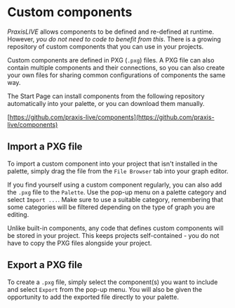 # Custom components

_PraxisLIVE_ allows components to be defined and re-defined at runtime. However,
_you do not need to code to benefit from this_. There is a growing
repository of custom components that you can use in your projects.

Custom components are defined in PXG (`.pxg`) files. A PXG file can also contain multiple
components and their connections, so you can also create your own files for sharing common 
configurations of components the same way.

The Start Page can install components from the following repository automatically
into your palette, or you can download them manually.

[https://github.com/praxis-live/components](https://github.com/praxis-live/components)

## Import a PXG file

To import a custom component into your project that isn't installed in the palette,
simply drag the file from the `File Browser` tab into your graph editor.

If you find yourself using a custom component regularly, you can also add the `.pxg`
file to the `Palette`. Use the pop-up menu on a palette category and select `Import ...`.
Make sure to use a suitable category, remembering that some categories will be filtered
depending on the type of graph you are editing.

Unlike built-in components, any code that defines custom components will be stored
in your project. This keeps projects self-contained - you do not have to copy the
PXG files alongside your project.

## Export a PXG file

To create a `.pxg` file, simply select the component(s) you want to include and
select `Export` from the pop-up menu. You will also be given the opportunity to add
the exported file directly to your palette.
